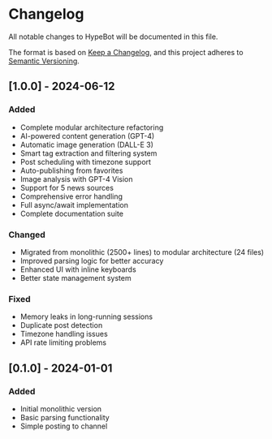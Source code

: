 # Changelog

All notable changes to HypeBot will be documented in this file.

The format is based on [Keep a Changelog](https://keepachangelog.com/en/1.0.0/),
and this project adheres to [Semantic Versioning](https://semver.org/spec/v2.0.0.html).

## [1.0.0] - 2024-06-12

### Added
- Complete modular architecture refactoring
- AI-powered content generation (GPT-4)
- Automatic image generation (DALL-E 3)
- Smart tag extraction and filtering system
- Post scheduling with timezone support
- Auto-publishing from favorites
- Image analysis with GPT-4 Vision
- Support for 5 news sources
- Comprehensive error handling
- Full async/await implementation
- Complete documentation suite

### Changed
- Migrated from monolithic (2500+ lines) to modular architecture (24 files)
- Improved parsing logic for better accuracy
- Enhanced UI with inline keyboards
- Better state management system

### Fixed
- Memory leaks in long-running sessions
- Duplicate post detection
- Timezone handling issues
- API rate limiting problems

## [0.1.0] - 2024-01-01

### Added
- Initial monolithic version
- Basic parsing functionality
- Simple posting to channel
